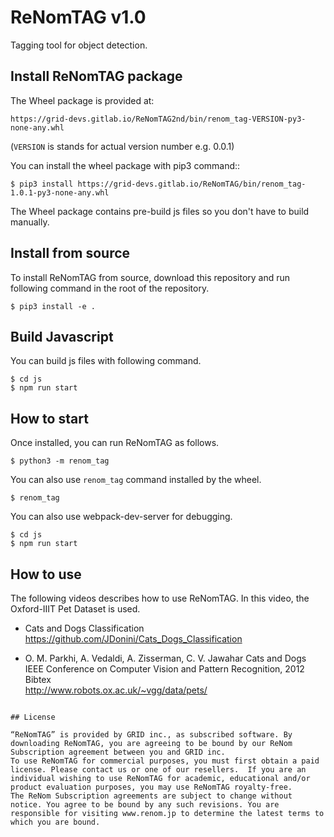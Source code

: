 # ReNomTAG v1.0

Tagging tool for object detection.

## Install ReNomTAG package

The Wheel package is provided at:

    https://grid-devs.gitlab.io/ReNomTAG2nd/bin/renom_tag-VERSION-py3-none-any.whl

(`VERSION` is stands for actual version number e.g. 0.0.1)

You can install the wheel package with pip3 command::

```
$ pip3 install https://grid-devs.gitlab.io/ReNomTAG/bin/renom_tag-1.0.1-py3-none-any.whl
```

The Wheel package contains pre-build js files so you don't have to build manually.


## Install from source
To install ReNomTAG from source, download this repository and 
run following command in the root of the repository.

```
$ pip3 install -e .
```

## Build Javascript
You can build js files with following command.

```
$ cd js
$ npm run start
```

## How to start

Once installed, you can run ReNomTAG as follows.

```
$ python3 -m renom_tag
```

You can also use `renom_tag` command installed by the wheel.

```
$ renom_tag
```

You can also use webpack-dev-server for debugging.

```
$ cd js
$ npm run start
```


## How to use

The following videos describes how to use ReNomTAG.
In this video, the Oxford-IIIT Pet Dataset is used.

- Cats and Dogs Classification  
https://github.com/JDonini/Cats_Dogs_Classification

- O. M. Parkhi, A. Vedaldi, A. Zisserman, C. V. Jawahar
Cats and Dogs  
IEEE Conference on Computer Vision and Pattern Recognition, 2012
Bibtex  
http://www.robots.ox.ac.uk/~vgg/data/pets/

```

## License

“ReNomTAG” is provided by GRID inc., as subscribed software. By downloading ReNomTAG, you are agreeing to be bound by our ReNom Subscription agreement between you and GRID inc.
To use ReNomTAG for commercial purposes, you must first obtain a paid license. Please contact us or one of our resellers.  If you are an individual wishing to use ReNomTAG for academic, educational and/or product evaluation purposes, you may use ReNomTAG royalty-free.
The ReNom Subscription agreements are subject to change without notice. You agree to be bound by any such revisions. You are responsible for visiting www.renom.jp to determine the latest terms to which you are bound.

